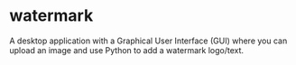 # watermark
A desktop application with a Graphical User Interface (GUI) where you can upload an image and use Python to add a watermark logo/text.

